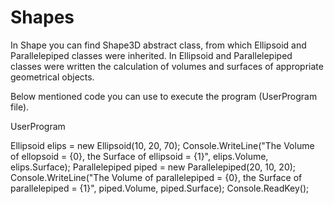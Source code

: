 # Shapes
In Shape you can find Shape3D abstract class, from which Ellipsoid and Parallelepiped classes were inherited. In Ellipsoid and Parallelepiped classes were written the calculation of volumes and surfaces of appropriate geometrical objects.

Below mentioned code you can use to execute the program (UserProgram file).

UserProgram

Ellipsoid elips = new Ellipsoid(10, 20, 70);
Console.WriteLine("The Volume of ellopsoid = {0}, the Surface of ellipsoid = {1}", elips.Volume, elips.Surface);
Parallelepiped piped = new Parallelepiped(20, 10, 20);
Console.WriteLine("The Volume of parallelepiped = {0}, the Surface of parallelepiped = {1}", piped.Volume, piped.Surface);
Console.ReadKey();
